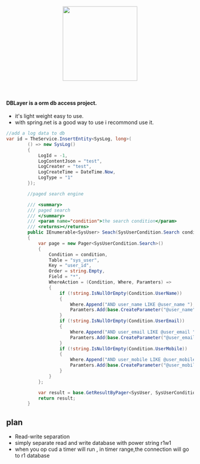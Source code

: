 <p align="center">
    <br>
    <a href="http://www.wxius.com">
        <img width="200" src="http://style.wxius.com/assets/frontend/layout/img/logos/logo-corp-red.png">
    </a>
    <br>
</p>
<br/>


#### DBLayer is a orm db access project.

* it's light weight easy to use.
* with spring.net is a good way to use i recommond use it.

```C#
//add a log data to db
var id = TheService.InsertEntity<SysLog, long>(
        () => new SysLog()
        {
            LogId = -1,
            LogContentJson = "test",
            LogCreater = "test",
            LogCreateTime = DateTime.Now,
            LogType = "1"
        });

        //paged search engine

        /// <summary>
        /// paged search
        /// </summary>
        /// <param name="condition">the search condition</param>
        /// <returns></returns>
        public IEnumerable<SysUser> Seach(SysUserCondition.Search condition)
        {
            var page = new Pager<SysUserCondition.Search>()
            {
                Condition = condition,
                Table = "sys_user",
                Key = "user_id",
                Order = string.Empty,
                Field = "*",
                WhereAction = (Condition, Where, Paramters) =>
                {
                    if (!string.IsNullOrEmpty(Condition.UserName))
                    {
                        Where.Append("AND user_name LIKE @user_name ");
                        Paramters.Add(base.CreateParameter("@user_name", string.Concat("%", Condition.UserName, "%")));
                    }
                    if (!string.IsNullOrEmpty(Condition.UserEmail))
                    {
                        Where.Append("AND user_email LIKE @user_email ");
                        Paramters.Add(base.CreateParameter("@user_email", string.Concat("%", Condition.UserEmail, "%")));
                    }
                    if (!string.IsNullOrEmpty(Condition.UserMobile))
                    {
                        Where.Append("AND user_mobile LIKE @user_mobile ");
                        Paramters.Add(base.CreateParameter("@user_mobile", string.Concat("%", Condition.UserMobile, "%")));
                    }
                }
            };

            var result = base.GetResultByPager<SysUser, SysUserCondition.Search>(page);
            return result;
        }
```

## plan 
* Read-write separation
* simply separate read and write database with power string r1w1
* when you op cud a timer will run , in timer range,the connection will go to r1 database

